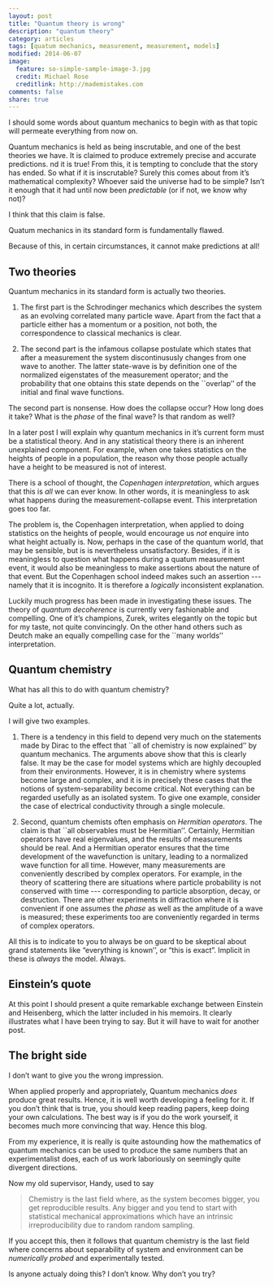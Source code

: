 ```yaml
---
layout: post
title: "Quantum theory is wrong"
description: "quantum theory"
category: articles
tags: [quatum mechanics, measurement, measurement, models]
modified: 2014-06-07
image:
  feature: so-simple-sample-image-3.jpg
  credit: Michael Rose
  creditlink: http://mademistakes.com
comments: false
share: true
---
```


I should some words about quantum mechanics to begin with as that topic
will permeate everything from now on.

Quantum mechanics is held as being inscrutable, and one of the best
theories we have. It is claimed to produce extremely precise and
accurate predictions. nd it is true! From this, it is tempting to
conclude that the story has ended. So what if it is inscrutable? Surely
this comes about from it’s mathematical complexity? Whoever said the
universe had to be simple? Isn’t it enough that it had until now been
_predictable_ (or if not, we know why not)?

I think that this claim is false.

Quatum mechanics in its standard form is fundamentally flawed.

Because of this, in certain circumstances, it cannot make predictions at
all!

## Two theories

Quantum mechanics in its standard form is actually two theories. 

1. The first part is the Schrodinger mechanics which describes the
   system as an evolving correlated many particle wave. Apart from the
   fact that a particle either has a momentum or a position, not both,
   the correspondence to classical mechanics is clear. 

2. The second part is the infamous collapse postulate which states that
   after a measurement the system discontinususly changes from one wave
   to another. The latter state-wave is by definition one of the
   normalized eigenstates of the measurement operator; and the
   probability that one obtains this state depends on the ``overlap’’ of
   the initial and final wave functions.

The second part is nonsense. How does the collapse occur? How long does
it take? What is the _phase_ of the final wave? Is that random as well?

In a later post I will explain why quantum mechanics in it’s current
form must be a statistical theory. And in any statistical theory there
is an inherent unexplained component. For example, when one takes
statistics on the heights of people in a population, the reason why
those people actually have a height to be measured is not of interest.

There is a school of thought, the *Copenhagen interpretation*, which
argues that this is _all_ we can ever know. In other words, it is
meaningless to ask what happens during the measurement-collapse event.
This interpretation goes too far. 

The problem is, the Copenhagen interpretation, when applied to doing
statistics on the heights of people, would encourage us _not_ enquire
into what height actually is. Now, perhaps in the case of the quantum
world, that may be sensible, but is is nevertheless unsatisfactory.
Besides, if it is meaningless to question what happens during a quatum
measurement event, it would also be meaningless to make assertions about
the nature of that event. But the Copenhagen school indeed makes such an
assertion --- namely that it is incognito. It is therefore a _logically_
inconsistent explanation.

Luckily much progress has been made in investigating these issues. The
theory of _quantum decoherence_ is currently very fashionable and
compelling. One of it’s champions, Zurek, writes elegantly on the topic
but for my taste, not quite convincingly. On the other hand others such
as Deutch make an equally compelling case for the ``many worlds’’
interpretation.

## Quantum chemistry

What has all this to do with quantum chemistry? 

Quite a lot, actually. 

I will give two examples.

1. There is a tendency in this field to depend very much on the
   statements made by Dirac to the effect that ``all of chemistry is now
   explained’’ by quantum mechanics. The arguments above show that this
   is clearly false. It may be the case for model systems which are
   highly decoupled from their environments. However, it is in chemistry
   where systems become large and complex, and it is in precisely these
   cases that the notions of system-separability become critical. Not
   everything can be regarded usefully as an isolated system. To give
   one example, consider the case of electrical conductivity through a
   single molecule. 

2. Second, quantum chemists often emphasis on _Hermitian operators_. The
   claim is that ``all observables must be Hermitian’’. Certainly,
   Hermitian operators have real eigenvalues, and the results of
   measurements should be real. And a Hermitian operator ensures that
   the time development of the wavefunction is unitary, leading to a
   normalized wave function for all time. However, many measurements are
   conveniently described by complex operators. For example, in the
   theory of scattering there are situations where particle probability
   is not conserved with time --- corresponding to particle absorption,
   decay, or destruction. There are other experiments in diffraction
   where it is convenient if one assumes the _phase_ as well as the
   amplitude of a wave is measured; these experiments too are
   conveniently regarded in terms of complex operators.

All this is to indicate to you to always be on guard to be skeptical
about grand statements like “everything is known’’, or “this is exact”.
Implicit in these is _always_ the model. Always.

## Einstein’s quote

At this point I should present a quite remarkable exchange between Einstein and
Heisenberg, which the latter included in his memoirs. It clearly illustrates
what I have been trying to say. But it will have to wait for another post.

## The bright side

I don’t want to give you the wrong impression.

When applied properly and appropriately, Quantum mechanics _does_
produce great results. Hence, it is well worth developing a feeling for
it. If you don’t think that is true, you should keep reading papers,
keep doing your own calculations. The best way is if you do the work
yourself, it becomes much more convincing that way. Hence this blog.

From my experience, it is really is quite astounding how the mathematics
of quantum mechanics can be used to produce the same numbers that an
experimentalist does, each of us work laboriously on seemingly quite
divergent directions.

Now my old supervisor, Handy, used to say

> Chemistry is the last field where, as the system becomes bigger, you get
> reproducible results. Any bigger and you tend to start with statistical
> mechanical approximations which have an intrinsic irreproducibility due to
> random random sampling.

If you accept this, then it follows that quantum chemistry is the last field
where concerns about separability of system and environment can be _numerically
probed_ and experimentally tested.

Is anyone actualy doing this? I don’t know. Why don’t you try?



